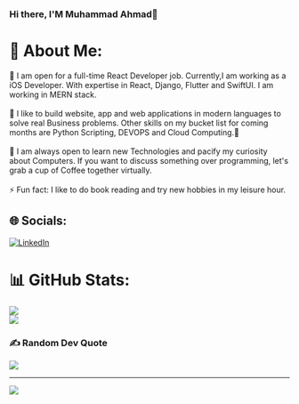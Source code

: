 ### Hi there, I'M Muhammad Ahmad👋
# 💫 About Me:
🔭 I am open for a full-time React Developer job. Currently,I am working as a iOS Developer. With expertise in React, Django, Flutter and SwiftUI.  I am working in MERN stack.<br><br>🌱 I like to build website, app and web applications in modern languages to solve real Business problems. Other skills on my bucket list for coming months are Python Scripting, DEVOPS and Cloud Computing.🙂<br><br>👯 I am always open to learn new Technologies and pacify my curiosity about Computers. If you want to discuss something over programming, let's grab a cup of Coffee together virtually.<br><br>⚡ Fun fact: I like to do book reading and try new hobbies in my leisure hour. 


## 🌐 Socials:
[![LinkedIn](https://img.shields.io/badge/LinkedIn-%230077B5.svg?logo=linkedin&logoColor=white)](https://linkedin.com/in/imuhammadahmad443) 

# 📊 GitHub Stats:
![](https://github-readme-streak-stats.herokuapp.com/?user=programmer443&theme=dark&hide_border=false)<br/>
![](https://github-readme-stats.vercel.app/api/top-langs/?username=programmer443&theme=dark&hide_border=false&include_all_commits=true&count_private=true&layout=compact)

### ✍️ Random Dev Quote
![](https://quotes-github-readme.vercel.app/api?type=horizontal&theme=radical)

---
[![](https://visitcount.itsvg.in/api?id=programmer443&icon=5&color=3)](https://visitcount.itsvg.in)
